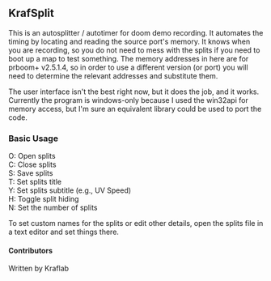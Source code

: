 ## KrafSplit
This is an autosplitter / autotimer for doom demo recording.  It automates the
timing by locating and reading the source port's memory.  It knows when you are
recording, so you do not need to mess with the splits if you need to boot up a
map to test something.  The memory addresses in here are for prboom+ v2.5.1.4,
so in order to use a different version (or port) you will need to determine the
relevant addresses and substitute them.  
  
The user interface isn't the best right now, but it does the job, and it works.
Currently the program is windows-only because I used the win32api for memory
access, but I'm sure an equivalent library could be used to port the code.

### Basic Usage
O: Open splits  
C: Close splits  
S: Save splits  
T: Set splits title  
Y: Set splits subtitle (e.g., UV Speed)  
H: Toggle split hiding  
N: Set the number of splits  
  
To set custom names for the splits or edit other details, open the splits file
in a text editor and set things there.

#### Contributors
Written by Kraflab
